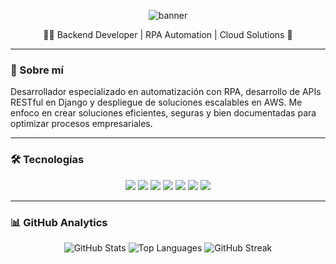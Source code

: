 <!-- Banner -->
<p align="center">
  <img src="https://capsule-render.vercel.app/api?type=waving&color=0:4B9CD3,100:2E8BC0&height=200&section=header&text=¡Hola,%20soy%20Cristian%20Marin!&fontSize=40&fontColor=ffffff" alt="banner" />
</p>

<p align="center">
  👨‍💻 Backend Developer | RPA Automation | Cloud Solutions 🚀  
</p>

---

### 🔧 Sobre mí

Desarrollador especializado en automatización con RPA, desarrollo de APIs RESTful en Django y despliegue de soluciones escalables en AWS. Me enfoco en crear soluciones eficientes, seguras y bien documentadas para optimizar procesos empresariales.

---

### 🛠️ Tecnologías

<p align="center">
  <img src="https://img.shields.io/badge/Python-3776AB?style=for-the-badge&logo=python&logoColor=white" />
  <img src="https://img.shields.io/badge/Django-092E20?style=for-the-badge&logo=django&logoColor=white" />
  <img src="https://img.shields.io/badge/PostgreSQL-336791?style=for-the-badge&logo=postgresql&logoColor=white" />
  <img src="https://img.shields.io/badge/AWS-232F3E?style=for-the-badge&logo=amazonaws&logoColor=white" />
  <img src="https://img.shields.io/badge/Docker-2496ED?style=for-the-badge&logo=docker&logoColor=white" />
  <img src="https://img.shields.io/badge/Selenium-43B02A?style=for-the-badge&logo=selenium&logoColor=white" />
  <img src="https://img.shields.io/badge/Power%20Automate-0078D7?style=for-the-badge&logo=MicrosoftPowerAutomate&logoColor=white" />
</p>

---

### 📊 GitHub Analytics

<p align="center">
  <img src="https://github-readme-stats.vercel.app/api?username=CristianM17&show_icons=true&theme=tokyonight&hide=stars,issues" alt="GitHub Stats" />
  <img src="https://github-readme-stats.vercel.app/api/top-langs/?username=CristianM17&layout=compact&theme=tokyonight" alt="Top Languages" />
  <img src="https://github-readme-streak-stats.herokuapp.com/?user=CristianM17&theme=tokyonight" alt="GitHub Streak" />
</p>
